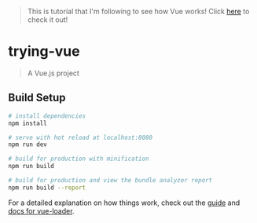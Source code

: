 > This is tutorial that I'm following to see how Vue works! Click [here](https://coursetro.com/posts/code/71/Build-your-First-Vue.js-App-%7C-Vue.js-2.0-Tutorial) to check it out!

# trying-vue

> A Vue.js project

## Build Setup

``` bash
# install dependencies
npm install

# serve with hot reload at localhost:8080
npm run dev

# build for production with minification
npm run build

# build for production and view the bundle analyzer report
npm run build --report
```

For a detailed explanation on how things work, check out the [guide](http://vuejs-templates.github.io/webpack/) and [docs for vue-loader](http://vuejs.github.io/vue-loader).
